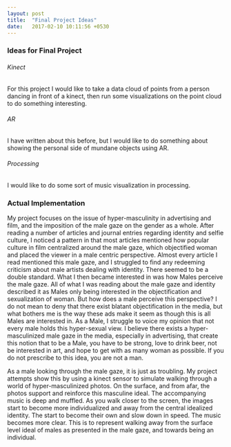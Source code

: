 ```yaml
---
layout: post
title:  "Final Project Ideas"
date:   2017-02-10 10:11:56 +0530
---
```


### Ideas for Final Project

###### Kinect
For this project I would like to take a data cloud of points from a person dancing in front of a kinect, then run some visualizations on the point cloud to do something interesting.

###### AR
I have written about this before, but I would like to do something about showing the personal side of mundane objects using AR.

###### Processing
I would like to do some sort of music visualization in processing.

### Actual Implementation

My project focuses on the issue of hyper-masculinity in advertising and film,
and the imposition of the male gaze on the gender as a whole. After reading a
number of articles and journal entries regarding identity and selfie culture, I
noticed a pattern in that most articles mentioned how popular culture in film
centralized around the male gaze, which objectified woman and placed the viewer
in a male centric perspective. Almost every article I read mentioned this male
gaze, and I struggled to find any redeeming criticism about male artists dealing
with identity. There seemed to be a double standard. What I then became
interested in was how Males perceive the male gaze. All of what I was reading
about the male gaze and identity described it as Males only being interested in
the objectification and sexualization of woman. But how does a male perceive
this perspective? I do not mean to deny that there exist blatant objectification
in the media, but what bothers me is the way these ads make it seem as though
this is all Males are interested in. As a Male, I struggle to voice my opinion
that not every male holds this hyper-sexual view. I believe there exists a
hyper-masculinized male gaze in the media, especially in advertising, that
create this notion that to be a Male, you have to be strong, love to drink beer,
not be interested in art, and hope to get with as many woman as possible. If you
do not prescribe to this idea, you are not a man.

 As a male looking through the male gaze, it is just as troubling. My project
 attempts show this by using a kinect sensor to simulate walking through a world
 of hyper-masculinized photos. On the surface, and from afar, the photos support
 and reinforce this masculine ideal. The accompanying music is deep and muffled.
 As you walk closer to the screen, the images start to become more
 individualized and away from the central idealized identity. The start to
 become their own and slow down in speed. The music becomes more clear. This is
 to represent walking away from the surface level ideal of males as presented in
 the male gaze, and towards being an individual.
